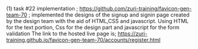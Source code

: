 (1) task #22 implementation ; https://github.com/zuri-training/favicon-gen-team-70 ;
implemented the designs of the signup  and signin page created by the design team with the aid of HTML,CSS and javascript. Using HTML for the text portion, Css for the design part and javascript for the form validation
The link to the hosted live page is;  https://zuri-training.github.io/favicon-gen-team-70/accounts/register.html
